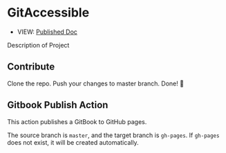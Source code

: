 GitAccessible
=============
<!-- PRIVATE REPO
![Build Status](https://github.com/OhioNET/GitAccessible/workflows/build/badge.svg)
-->

- VIEW: [Published Doc](https://ohionet.github.io/GitAccessible)

Description of Project

## Contribute

Clone the repo. Push your changes to master branch. Done! 🎉

## Gitbook Publish Action

This action publishes a GitBook to GitHub pages.

The source branch is `master`, and the target branch is `gh-pages`. If `gh-pages` does not exist, it will be created automatically.

